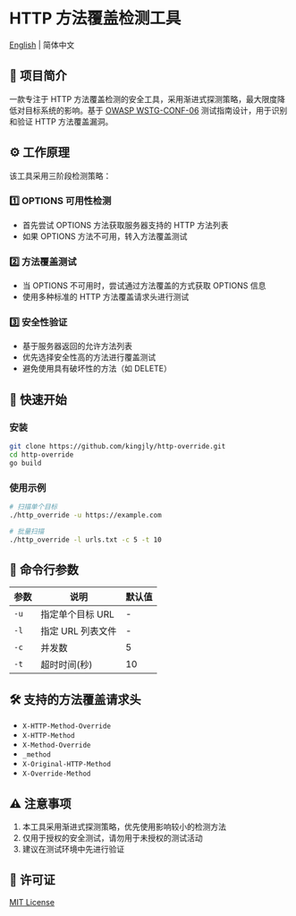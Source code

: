 # HTTP 方法覆盖检测工具
[English](README.md) | 简体中文

## 📖 项目简介
一款专注于 HTTP 方法覆盖检测的安全工具，采用渐进式探测策略，最大限度降低对目标系统的影响。基于 [OWASP WSTG-CONF-06](https://owasp.org/www-project-web-security-testing-guide/latest/4-Web_Application_Security_Testing/02-Configuration_and_Deployment_Management_Testing/06-Test_HTTP_Methods) 测试指南设计，用于识别和验证 HTTP 方法覆盖漏洞。

## ⚙️ 工作原理
该工具采用三阶段检测策略：

### 1️⃣ OPTIONS 可用性检测
- 首先尝试 OPTIONS 方法获取服务器支持的 HTTP 方法列表
- 如果 OPTIONS 方法不可用，转入方法覆盖测试

### 2️⃣ 方法覆盖测试
- 当 OPTIONS 不可用时，尝试通过方法覆盖的方式获取 OPTIONS 信息
- 使用多种标准的 HTTP 方法覆盖请求头进行测试

### 3️⃣ 安全性验证
- 基于服务器返回的允许方法列表
- 优先选择安全性高的方法进行覆盖测试
- 避免使用具有破坏性的方法（如 DELETE）

## 🚀 快速开始

### 安装
```bash
git clone https://github.com/kingjly/http-override.git
cd http-override
go build
```

### 使用示例
```bash
# 扫描单个目标
./http_override -u https://example.com

# 批量扫描
./http_override -l urls.txt -c 5 -t 10
```

## 📝 命令行参数
| 参数 | 说明 | 默认值 |
|------|------|--------|
| `-u` | 指定单个目标 URL | - |
| `-l` | 指定 URL 列表文件 | - |
| `-c` | 并发数 | 5 |
| `-t` | 超时时间(秒) | 10 |

## 🛠️ 支持的方法覆盖请求头
- `X-HTTP-Method-Override`
- `X-HTTP-Method`
- `X-Method-Override`
- `_method`
- `X-Original-HTTP-Method`
- `X-Override-Method`

## ⚠️ 注意事项
1. 本工具采用渐进式探测策略，优先使用影响较小的检测方法
2. 仅用于授权的安全测试，请勿用于未授权的测试活动
3. 建议在测试环境中先进行验证

## 📄 许可证
[MIT License](LICENSE)
